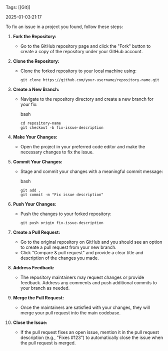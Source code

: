 
Tags: [[Git]]

2025-01-03:21:17

To fix an issue in a project you found, follow these steps:

1. **Fork the Repository:**
    
    - Go to the GitHub repository page and click the "Fork" button to create a copy of the repository under your GitHub account.
2. **Clone the Repository:**
    
    - Clone the forked repository to your local machine using:
        
        ```
        git clone https://github.com/your-username/repository-name.git
        ```
        
3. **Create a New Branch:**
    
    - Navigate to the repository directory and create a new branch for your fix:
        
        bash
        
        ```
        cd repository-name
        git checkout -b fix-issue-description
        ```
        
4. **Make Your Changes:**
    
    - Open the project in your preferred code editor and make the necessary changes to fix the issue.
5. **Commit Your Changes:**
    
    - Stage and commit your changes with a meaningful commit message:
        
        bash
        
        ```
        git add .
        git commit -m "Fix issue description"
        ```
        
6. **Push Your Changes:**
    
    - Push the changes to your forked repository:
        
        ```
        git push origin fix-issue-description
        ```
        
7. **Create a Pull Request:**
    
    - Go to the original repository on GitHub and you should see an option to create a pull request from your new branch.
    - Click "Compare & pull request" and provide a clear title and description of the changes you made.
8. **Address Feedback:**
    
    - The repository maintainers may request changes or provide feedback. Address any comments and push additional commits to your branch as needed.
9. **Merge the Pull Request:**
    
    - Once the maintainers are satisfied with your changes, they will merge your pull request into the main codebase.
10. **Close the Issue:**
    
    - If the pull request fixes an open issue, mention it in the pull request description (e.g., "Fixes #123") to automatically close the issue when the pull request is merged.